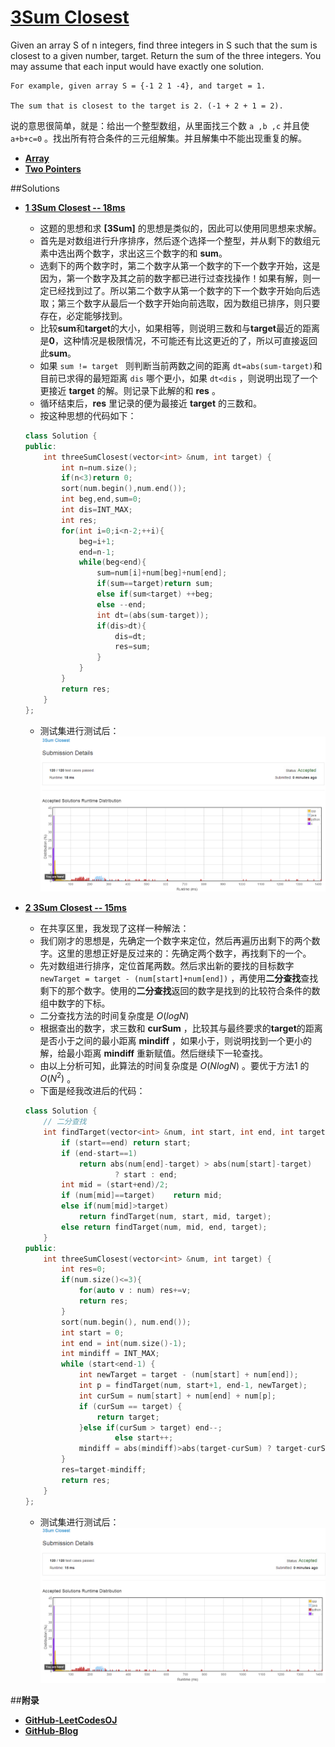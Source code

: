 # [3Sum Closest](https://leetcode.com/problems/3sum-closest/)

Given an array S of n integers, find three integers in S such that the sum is closest to a given number, target. Return the sum of the three integers. You may assume that each input would have exactly one solution.
```
For example, given array S = {-1 2 1 -4}, and target = 1.

The sum that is closest to the target is 2. (-1 + 2 + 1 = 2).
```
说的意思很简单，就是：给出一个整型数组，从里面找三个数 `a ,b ,c` 并且使 `a+b+c=0` 。找出所有符合条件的三元组解集。并且解集中不能出现重复的解。 


- **[Array](https://leetcode.com/tag/array/)**
- **[Two Pointers](https://leetcode.com/tag/two-pointers/)**


##Solutions

- **[1 3Sum Closest -- 18ms](https://leetcode.com/submissions/detail/23151197/)**
    - 这题的思想和求 **[3Sum]** 的思想是类似的，因此可以使用同思想来求解。
    - 首先是对数组进行升序排序，然后逐个选择一个整型，并从剩下的数组元素中选出两个数字，求出这三个数字的和 **sum**。
    - 选剩下的两个数字时，第二个数字从第一个数字的下一个数字开始，这是因为，第一个数字及其之前的数字都已进行过查找操作！如果有解，则一定已经找到过了。所以第二个数字从第一个数字的下一个数字开始向后选取；第三个数字从最后一个数字开始向前选取，因为数组已排序，则只要存在，必定能够找到。
    - 比较**sum**和**target**的大小，如果相等，则说明三数和与**target**最近的距离是**0**，这种情况是极限情况，不可能还有比这更近的了，所以可直接返回此**sum**。
    - 如果 `sum != target ` 则判断当前两数之间的距离 `dt=abs(sum-target)`和目前已求得的最短距离 `dis` 哪个更小，如果 `dt<dis` ，则说明出现了一个更接近 **target** 的解。则记录下此解的和 **res** 。
    - 循环结束后，**res** 里记录的便为最接近 **target** 的三数和。
    - 按这种思想的代码如下：
    ```cpp
    class Solution {
    public:
        int threeSumClosest(vector<int> &num, int target) {
            int n=num.size();
            if(n<3)return 0;
            sort(num.begin(),num.end());
            int beg,end,sum=0;
            int dis=INT_MAX;
            int res;
            for(int i=0;i<n-2;++i){
                beg=i+1;
                end=n-1;
                while(beg<end){
                    sum=num[i]+num[beg]+num[end];
                    if(sum==target)return sum;
                    else if(sum<target) ++beg;
                    else --end;
                    int dt=(abs(sum-target));
                    if(dis>dt){
                        dis=dt;
                        res=sum;
                    }
                }
            }
            return res;
        }
    };
    ```
    - 测试集进行测试后：
      ![测试集运行结果](./images/pic1.png)


- **[2 3Sum Closest -- 15ms](https://leetcode.com/submissions/detail/23168530/)**
    - 在共享区里，我发现了这样一种解法：
    - 我们刚才的思想是，先确定一个数字来定位，然后再遍历出剩下的两个数字。这里的思想正好是反过来的：先确定两个数字，再找剩下的一个。
    - 先对数组进行排序，定位首尾两数。然后求出新的要找的目标数字 `newTarget = target - (num[start]+num[end])` ，再使用**二分查找**查找剩下的那个数字。使用的**二分查找**返回的数字是找到的比较符合条件的数组中数字的下标。
    - 二分查找方法的时间复杂度是 $O(logN)$
    - 根据查出的数字，求三数和 **curSum** ，比较其与最终要求的**target**的距离是否小于之间的最小距离 **mindiff** ，如果小于，则说明找到一个更小的解，给最小距离 **mindiff** 重新赋值。然后继续下一轮查找。
    - 由以上分析可知，此算法的时间复杂度是 $O(NlogN)$ 。要优于方法1 的 $O(N^2)$ 。
    - 下面是经我改进后的代码：
    ```cpp
    class Solution {
        // 二分查找
        int findTarget(vector<int> &num, int start, int end, int target) {
            if (start==end) return start;
            if (end-start==1)
                return abs(num[end]-target) > abs(num[start]-target) 
                        ? start : end;
            int mid = (start+end)/2;
            if (num[mid]==target)    return mid;
            else if(num[mid]>target) 
                return findTarget(num, start, mid, target);
            else return findTarget(num, mid, end, target);
        }
    public:
        int threeSumClosest(vector<int> &num, int target) {
            int res=0;
            if(num.size()<=3){
                for(auto v : num) res+=v;
                return res;
            }
            sort(num.begin(), num.end());
            int start = 0;
            int end = int(num.size()-1);
            int mindiff = INT_MAX;
            while (start<end-1) {
                int newTarget = target - (num[start] + num[end]);
                int p = findTarget(num, start+1, end-1, newTarget);
                int curSum = num[start] + num[end] + num[p];
                if (curSum == target) {
                    return target;
                }else if(curSum > target) end--;
                        else start++;
                mindiff = abs(mindiff)>abs(target-curSum) ? target-curSum : mindiff;
            }
            res=target-mindiff;
            return res;
        }
    };
    ```
    - 测试集进行测试后：
    ![测试集运行结果](./images/pic2.png)



##**附录**
- **[GitHub-LeetCodesOJ](https://github.com/bbxytl/LeetCodesOJ/blob/master/README.md#githubblog--leetcodesoj)** 
- **[GitHub-Blog](http://bbxytl.github.io/)**

